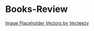 # Books-Review





  <!--placeholder image attribution: -->
  <a href="https://www.vecteezy.com/free-vector/image-placeholder">Image Placeholder Vectors by Vecteezy</a>